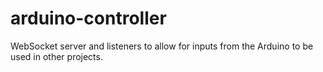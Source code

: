 # arduino-controller
WebSocket server and listeners to allow for inputs from the Arduino to be used in other projects. 
